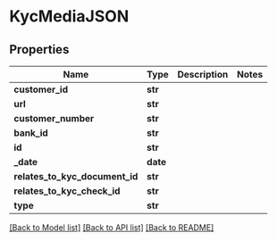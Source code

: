 # KycMediaJSON

## Properties
Name | Type | Description | Notes
------------ | ------------- | ------------- | -------------
**customer_id** | **str** |  | 
**url** | **str** |  | 
**customer_number** | **str** |  | 
**bank_id** | **str** |  | 
**id** | **str** |  | 
**_date** | **date** |  | 
**relates_to_kyc_document_id** | **str** |  | 
**relates_to_kyc_check_id** | **str** |  | 
**type** | **str** |  | 

[[Back to Model list]](../README.md#documentation-for-models) [[Back to API list]](../README.md#documentation-for-api-endpoints) [[Back to README]](../README.md)


